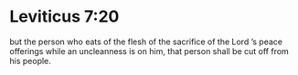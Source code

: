 # Leviticus 7:20

but the person who eats of the flesh of the sacrifice of the Lord ’s peace offerings while an uncleanness is on him, that person shall be cut off from his people.
